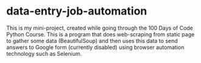 # data-entry-job-automation
This is my mini-project, created while going through the 100 Days of Code Python Course. This is a program that does web-scraping from static page to gather some data (BeautifulSoup) and then uses this data to send answers to Google form (currently disabled) using browser automation technology such as Selenium.
